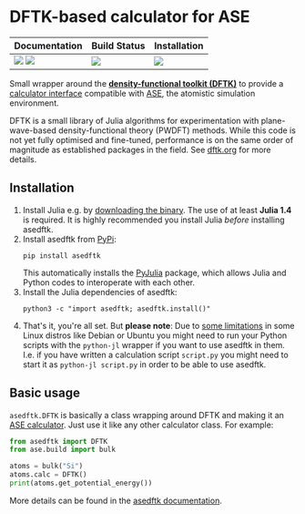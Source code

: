 # DFTK-based calculator for ASE

| **Documentation**                                       | **Build Status**              |  **Installation**         |
|:------------------------------------------------------- |:----------------------------- |:------------------------- |
| [![][docs-img]][docs-url] [![][gitter-img]][gitter-url] | [![][travis-img]][travis-url] | [![][pypi-img]][pypi-url] |

[docs-img]: https://img.shields.io/badge/docs-latest-blue.svg
[docs-url]: https://github.com/mfherbst/asedftk/blob/master/docs/asedftk.md

[gitter-img]: https://badges.gitter.im/DFTK-jl/community.svg
[gitter-url]: https://gitter.im/DFTK-jl/community

[travis-img]: https://api.travis-ci.com/mfherbst/asedftk.svg?branch=master
[travis-url]: https://travis-ci.com/mfherbst/asedftk

[pypi-img]: https://img.shields.io/pypi/v/asedftk
[pypi-url]: https://pypi.org/project/asedftk

Small wrapper around the
[**density-functional toolkit (DFTK)**](https://dftk.org)
to provide a
[calculator interface](https://wiki.fysik.dtu.dk/ase/ase/calculators/calculators.html)
compatible with [ASE](https://wiki.fysik.dtu.dk/ase/index.html),
the atomistic simulation environment.

DFTK is a small library of Julia algorithms
for experimentation with plane-wave-based
density-functional theory (PWDFT) methods.
While this code is not yet fully optimised and fine-tuned,
performance is on the same order of magnitude as established packages
in the field. See [dftk.org](https://dftk.org) for more details.

## Installation
1. Install Julia e.g. by [downloading the binary](https://julialang.org/downloads).
   The use of at least **Julia 1.4** is required.
   It is highly recommended you install Julia *before* installing asedftk.
2. Install asedftk from [PyPi](https://pypi.org/project/asedftk):
   ```
   pip install asedftk
   ```
   This automatically installs the [PyJulia](https://pypi.org/project/julia/) package,
   which allows Julia and Python codes to interoperate with each other.
3. Install the Julia dependencies of asedftk:
   ```
   python3 -c "import asedftk; asedftk.install()"
   ```
4. That's it, you're all set. But **please note**:
   Due to [some limitations](https://pyjulia.readthedocs.io/en/stable/troubleshooting.html#your-python-interpreter-is-statically-linked-to-libpython)
   in some Linux distros like Debian or Ubuntu
   you might need to run your Python scripts
   with the `python-jl` wrapper if you want to use asedftk in them.
   I.e. if you have written a calculation script `script.py` you
   might need to start it as `python-jl script.py`
   in order to be able to use asedftk.

## Basic usage
`asedftk.DFTK` is basically a class wrapping around DFTK and making it an
[ASE calculator](https://wiki.fysik.dtu.dk/ase/ase/calculators/calculators.html).
Just use it like any other calculator class. For example:
```python
from asedftk import DFTK
from ase.build import bulk

atoms = bulk("Si")
atoms.calc = DFTK()
print(atoms.get_potential_energy())
```

More details can be found in the [asedftk documentation](https://github.com/mfherbst/asedftk/blob/master/docs/asedftk.md).
